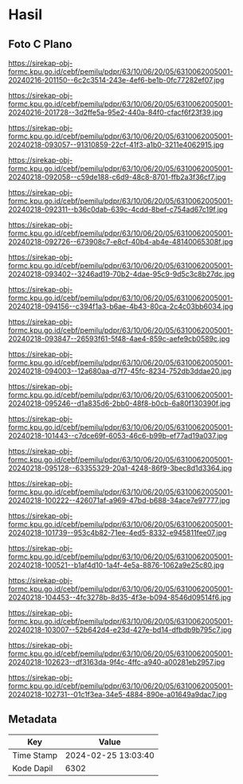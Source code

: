 # Hasil

## Foto C Plano

https://sirekap-obj-formc.kpu.go.id/cebf/pemilu/pdpr/63/10/06/20/05/6310062005001-20240216-201150--6c2c3514-243e-4ef6-be1b-0fc77282ef07.jpg

https://sirekap-obj-formc.kpu.go.id/cebf/pemilu/pdpr/63/10/06/20/05/6310062005001-20240216-201728--3d2ffe5a-95e2-440a-84f0-cfacf6f23f39.jpg

https://sirekap-obj-formc.kpu.go.id/cebf/pemilu/pdpr/63/10/06/20/05/6310062005001-20240218-093057--91310859-22cf-41f3-a1b0-3211e4062915.jpg

https://sirekap-obj-formc.kpu.go.id/cebf/pemilu/pdpr/63/10/06/20/05/6310062005001-20240218-092058--c59de188-c6d9-48c8-8701-ffb2a3f36cf7.jpg

https://sirekap-obj-formc.kpu.go.id/cebf/pemilu/pdpr/63/10/06/20/05/6310062005001-20240218-092311--b36c0dab-639c-4cdd-8bef-c754ad67c19f.jpg

https://sirekap-obj-formc.kpu.go.id/cebf/pemilu/pdpr/63/10/06/20/05/6310062005001-20240218-092726--673908c7-e8cf-40b4-ab4e-48140065308f.jpg

https://sirekap-obj-formc.kpu.go.id/cebf/pemilu/pdpr/63/10/06/20/05/6310062005001-20240218-093402--3246ad19-70b2-4dae-95c9-9d5c3c8b27dc.jpg

https://sirekap-obj-formc.kpu.go.id/cebf/pemilu/pdpr/63/10/06/20/05/6310062005001-20240218-094156--c394f1a3-b6ae-4b43-80ca-2c4c03bb6034.jpg

https://sirekap-obj-formc.kpu.go.id/cebf/pemilu/pdpr/63/10/06/20/05/6310062005001-20240218-093847--26593f61-5f48-4ae4-859c-aefe9cb0589c.jpg

https://sirekap-obj-formc.kpu.go.id/cebf/pemilu/pdpr/63/10/06/20/05/6310062005001-20240218-094003--12a680aa-d7f7-45fc-8234-752db3ddae20.jpg

https://sirekap-obj-formc.kpu.go.id/cebf/pemilu/pdpr/63/10/06/20/05/6310062005001-20240218-095246--d1a835d6-2bb0-48f8-b0cb-6a80f130390f.jpg

https://sirekap-obj-formc.kpu.go.id/cebf/pemilu/pdpr/63/10/06/20/05/6310062005001-20240218-101443--c7dce69f-6053-46c6-b99b-ef77ad19a037.jpg

https://sirekap-obj-formc.kpu.go.id/cebf/pemilu/pdpr/63/10/06/20/05/6310062005001-20240218-095128--63355329-20a1-4248-86f9-3bec8d1d3364.jpg

https://sirekap-obj-formc.kpu.go.id/cebf/pemilu/pdpr/63/10/06/20/05/6310062005001-20240218-100222--426071af-a969-47bd-b688-34ace7e97777.jpg

https://sirekap-obj-formc.kpu.go.id/cebf/pemilu/pdpr/63/10/06/20/05/6310062005001-20240218-101739--953c4b82-71ee-4ed5-8332-e945811fee07.jpg

https://sirekap-obj-formc.kpu.go.id/cebf/pemilu/pdpr/63/10/06/20/05/6310062005001-20240218-100521--b1af4d10-1a4f-4e5a-8876-1062a9e25c80.jpg

https://sirekap-obj-formc.kpu.go.id/cebf/pemilu/pdpr/63/10/06/20/05/6310062005001-20240218-104453--4fc3278b-8d35-4f3e-b094-8546d09514f6.jpg

https://sirekap-obj-formc.kpu.go.id/cebf/pemilu/pdpr/63/10/06/20/05/6310062005001-20240218-103007--52b642d4-e23d-427e-bd14-dfbdb9b795c7.jpg

https://sirekap-obj-formc.kpu.go.id/cebf/pemilu/pdpr/63/10/06/20/05/6310062005001-20240218-102623--df3163da-9f4c-4ffc-a940-a00281eb2957.jpg

https://sirekap-obj-formc.kpu.go.id/cebf/pemilu/pdpr/63/10/06/20/05/6310062005001-20240218-102731--01c1f3ea-34e5-4884-890e-a01649a9dac7.jpg


## Metadata

| Key        | Value               |
| ---------- | ------------------- |
| Time Stamp | 2024-02-25 13:03:40 |
| Kode Dapil | 6302                |



